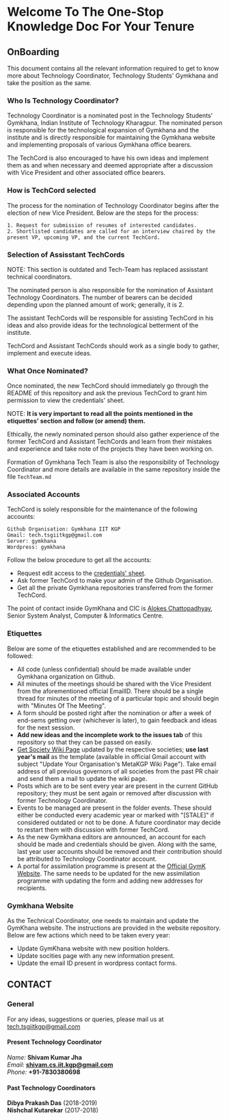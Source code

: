 # Welcome To The One-Stop Knowledge Doc For Your Tenure

## OnBoarding

This document contains all the relevant information required to get to know more about Technology Coordinator, Technology Students' Gymkhana and take the position as the same.

### Who Is Technology Coordinator?

Technology Coordinator is a nominated post in the Technology Students' Gymkhana, Indian Institute of Technology Kharagpur. The nominated person is responsible for the technological expansion of Gymkhana and the institute and is directly responsible for maintaining the Gymkhana website and implementing proposals of various Gymkhana office bearers.

The TechCord is also encouraged to have his own ideas and implement them as and when necessary and deemed appropriate after a discussion with Vice President and other associated office bearers.

### How is TechCord selected

The process for the nomination of Technology Coordinator begins after the election of new Vice President. Below are the steps for the process:

```text
1. Request for submission of resumes of interested candidates.
2. Shortlisted candidates are called for an interview chaired by the present VP, upcoming VP, and the current TechCord.
```

### Selection of Assisstant TechCords

NOTE: This section is outdated and Tech-Team has replaced assisstant technical coordinators.

The nominated person is also responsible for the nomination of Assistant Technology Coordinators. The number of bearers can be decided depending upon the planned amount of work; generally, it is 2.

The assistant TechCords will be responsible for assisting TechCord in his ideas and also provide ideas for the technological betterment of the institute.

TechCord and Assistant TechCords should work as a single body to gather, implement and execute ideas.

### What Once Nominated?

Once nominated, the new TechCord should immediately go through the README of this repository and ask the previous TechCord to grant him permission to view the credentials' sheet. 

NOTE: **It is very important to read all the points mentioned in the etiquettes' section and follow (or amend) them.**

Ethically, the newly nominated person should also gather experience of the former TechCord and Assistant TechCords and learn from their mistakes and experience and take note of the projects they have been working on.

Formation of Gymkhana Tech Team is also the responsibility of Technology Coordinator and more details are available in the same repository inside the file `TechTeam.md`

### Associated Accounts

TechCord is solely responsible for the maintenance of the following accounts:

```text
Github Organisation: Gymkhana IIT KGP
Gmail: tech.tsgiitkgp@gmail.com
Server: gymkhana
Wordpress: gymkhana
```

Follow the below procedure to get all the accounts:

- Request edit access to the [credentials' sheet](https://docs.google.com/spreadsheets/d/1suD221YejD_cHQhJqkA_lA9eyM3Id4dPr3Grjf3-wQk/edit#gid=0).
- Ask former TechCord to make your admin of the Github Organisation.
- Get all the private Gymkhana repositories transferred from the former TechCord.

The point of contact inside GymKhana and CIC is [Alokes Chattopadhyay](http://www1.iitkgp.ac.in/fac-profiles/showprofile.php?empcode=ZamZU&depts_name=CC), Senior System Analyst, Computer & Informatics Centre.

### Etiquettes

Below are some of the etiquettes established and are recommended to be followed:

- All code (unless confidential) should be made available under Gymkhana organization on Github.
- All minutes of the meetings should be shared with the Vice President from the aforementioned official EmailID. There should be a single thread for minutes of the meeting of a particular topic and should begin with "Minutes Of The Meeting".
- A form should be posted right after the nomination or after a week of end-sems getting over (whichever is later), to gain feedback and ideas for the next session.
- **Add new ideas and the incomplete work to the issues tab** of this repository so that they can be passed on easily.
- [Get Society Wiki Page](https://wiki.metakgp.org/w/Category:Societies_and_clubs) updated by the respective societies; **use last year's mail** as the template (available in official Gmail account with subject "Update Your Organisation's MetaKGP Wiki Page"). Take email address of all previous governors of all societies from the past PR chair and send them a mail to update the wiki page.
- Posts which are to be sent every year are present in the current GitHub repository; they must be sent again or removed after discussion with former Technology Coordinator.
- Events to be managed are present in the folder events. These should either be conducted every academic year or marked with "[STALE]" if considered outdated or not to be done. A future coordinator may decide to restart them with discussion with former TechCord.
- As the new Gymkhana editors are announced, an account for each should be made and credentials should be given. Along with the same, last year user accounts should be removed and their contribution should be attributed to Technology Coordinator account.
- A portal for assimilation programme is present at the [Official GymK Website](http://www.gymkhana.iitkgp.ac.in/blog/index.php/grievance-portal-assimilation-programme-2019/). The same needs to be updated for the new assimilation programme with updating the form and adding new addresses for recipients.

### Gymkhana Website

As the Technical Coordinator, one needs to maintain and update the GymKhana website. The instructions are provided in the website repository. Below are few actions which need to be taken every year:

- Update GymKhana website with new position holders.
- Update socities page with any new information present.
- Update the email ID present in wordpress contact forms.

## CONTACT

### General

For any ideas, suggestions or queries, please mail us at tech.tsgiitkgp@gmail.com

#### Present Technology Coordinator

*Name:* **Shivam Kumar Jha**<br>
*Email:* **shivam.cs.iit.kgp@gmail.com**<br>
*Phone:* **+91-7830380698**

#### Past Technology Coordinators

**Dibya Prakash Das** (2018-2019)<br/>
**Nishchal Kutarekar** (2017-2018)
